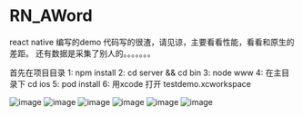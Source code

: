 # RN_AWord
react native 编写的demo
代码写的很渣，请见谅，主要看看性能，看看和原生的差距。
还有数据是采集了别人的。。。。。。。


首先在项目目录
1: npm install
2: cd server && cd bin
3: node www
4: 在主目录下 cd ios
5: pod install
6: 用xcode 打开 testdemo.xcworkspace

![image](https://github.com/wu736139669/RN_AWord/edit/master/ios/ScreenShot/001.png)
![image](https://github.com/wu736139669/RN_AWord/edit/master/ios/ScreenShot/002.png)
![image](https://github.com/wu736139669/RN_AWord/edit/master/ios/ScreenShot/003.png)
![image](https://github.com/wu736139669/RN_AWord/edit/master/ios/ScreenShot/004.png)
![image](https://github.com/wu736139669/RN_AWord/edit/master/ios/ScreenShot/004.png)
![image](https://github.com/wu736139669/RN_AWord/edit/master/ios/ScreenShot/005.png)



